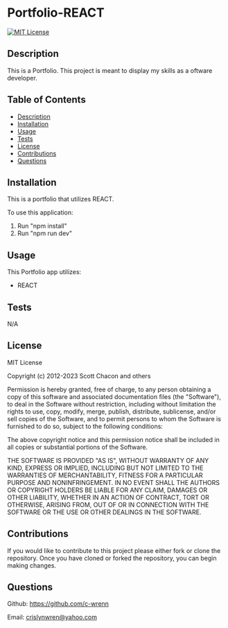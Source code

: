 # Portfolio-REACT

[![MIT License](https://img.shields.io/badge/License-MIT-blue.svg)](https://opensource.org/licenses/MIT)

## Description

This is a Portfolio. This project is meant to display my skills as a oftware developer.


## Table of Contents

- [Description](#description)
- [Installation](#installation)
- [Usage](#usage)
- [Tests](#tests)
- [License](#license)
- [Contributions](#contributions)
- [Questions](#questions)

## Installation
 
This is a portfolio that utilizes REACT.

To use this application:
1. Run "npm install"
2. Run "npm run dev"

## Usage

This Portfolio app utilizes: 

- REACT

## Tests

N/A

## License

MIT License

Copyright (c) 2012-2023 Scott Chacon and others

Permission is hereby granted, free of charge, to any person obtaining
a copy of this software and associated documentation files (the
"Software"), to deal in the Software without restriction, including
without limitation the rights to use, copy, modify, merge, publish,
distribute, sublicense, and/or sell copies of the Software, and to
permit persons to whom the Software is furnished to do so, subject to
the following conditions:

The above copyright notice and this permission notice shall be
included in all copies or substantial portions of the Software.

THE SOFTWARE IS PROVIDED "AS IS", WITHOUT WARRANTY OF ANY KIND,
EXPRESS OR IMPLIED, INCLUDING BUT NOT LIMITED TO THE WARRANTIES OF
MERCHANTABILITY, FITNESS FOR A PARTICULAR PURPOSE AND
NONINFRINGEMENT. IN NO EVENT SHALL THE AUTHORS OR COPYRIGHT HOLDERS BE
LIABLE FOR ANY CLAIM, DAMAGES OR OTHER LIABILITY, WHETHER IN AN ACTION
OF CONTRACT, TORT OR OTHERWISE, ARISING FROM, OUT OF OR IN CONNECTION
WITH THE SOFTWARE OR THE USE OR OTHER DEALINGS IN THE SOFTWARE.

## Contributions

If you would like to contribute to this project please either fork or clone the repository. Once you have cloned or forked the repository, you can begin making changes.

## Questions
Github: https://github.com/c-wrenn

Email: crislynwren@yahoo.com